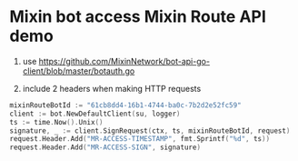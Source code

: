 # Mixin bot access Mixin Route API demo

1. use https://github.com/MixinNetwork/bot-api-go-client/blob/master/botauth.go

2. include 2 headers when making HTTP requests

```go
mixinRouteBotId := "61cb8dd4-16b1-4744-ba0c-7b2d2e52fc59"
client := bot.NewDefaultClient(su, logger)
ts := time.Now().Unix()
signature, _ := client.SignRequest(ctx, ts, mixinRouteBotId, request)
request.Header.Add("MR-ACCESS-TIMESTAMP", fmt.Sprintf("%d", ts))
request.Header.Add("MR-ACCESS-SIGN", signature)
```